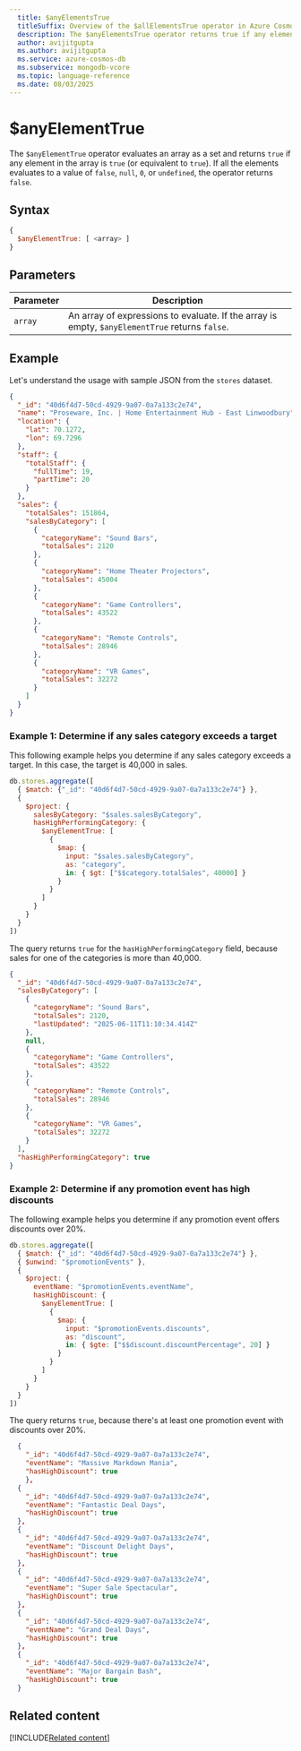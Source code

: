 ```yaml
---
  title: $anyElementsTrue
  titleSuffix: Overview of the $allElementsTrue operator in Azure Cosmos DB for MongoDB (vCore)
  description: The $anyElementsTrue operator returns true if any element in an array evaluates to a value of true.
  author: avijitgupta
  ms.author: avijitgupta
  ms.service: azure-cosmos-db
  ms.subservice: mongodb-vcore
  ms.topic: language-reference
  ms.date: 08/03/2025
---
```


# $anyElementTrue

The `$anyElementTrue` operator evaluates an array as a set and returns `true` if any element in the array is `true` (or equivalent to `true`). If all the elements evaluates to a value of `false`, `null`, `0`, or `undefined`, the operator returns `false`.

## Syntax

```javascript
{
  $anyElementTrue: [ <array> ]
}
```

## Parameters

| Parameter | Description |
| --- | --- |
| `array` | An array of expressions to evaluate. If the array is empty, `$anyElementTrue` returns `false`. |

## Example

Let's understand the usage with sample JSON from the `stores` dataset.

```json
{
  "_id": "40d6f4d7-50cd-4929-9a07-0a7a133c2e74",
  "name": "Proseware, Inc. | Home Entertainment Hub - East Linwoodbury",
  "location": {
    "lat": 70.1272,
    "lon": 69.7296
  },
  "staff": {
    "totalStaff": {
      "fullTime": 19,
      "partTime": 20
    }
  },
  "sales": {
    "totalSales": 151864,
    "salesByCategory": [
      {
        "categoryName": "Sound Bars",
        "totalSales": 2120
      },
      {
        "categoryName": "Home Theater Projectors",
        "totalSales": 45004
      },
      {
        "categoryName": "Game Controllers",
        "totalSales": 43522
      },
      {
        "categoryName": "Remote Controls",
        "totalSales": 28946
      },
      {
        "categoryName": "VR Games",
        "totalSales": 32272
      }
    ]
  }
}
```

### Example 1: Determine if any sales category exceeds a target

This following example helps you determine if any sales category exceeds a target. In this case, the target is 40,000 in sales.

```javascript
db.stores.aggregate([
  { $match: {"_id": "40d6f4d7-50cd-4929-9a07-0a7a133c2e74"} },
  {
    $project: {
      salesByCategory: "$sales.salesByCategory",
      hasHighPerformingCategory: {
        $anyElementTrue: [
          {
            $map: {
              input: "$sales.salesByCategory",
              as: "category",
              in: { $gt: ["$$category.totalSales", 40000] }
            }
          }
        ]
      }
    }
  }
])
```

The query returns `true` for the `hasHighPerformingCategory` field, because sales for one of the categories is more than 40,000.

```json
{
  "_id": "40d6f4d7-50cd-4929-9a07-0a7a133c2e74",
  "salesByCategory": [
    {
      "categoryName": "Sound Bars",
      "totalSales": 2120,
      "lastUpdated": "2025-06-11T11:10:34.414Z"
    },
    null,
    {
      "categoryName": "Game Controllers",
      "totalSales": 43522
    },
    {
      "categoryName": "Remote Controls",
      "totalSales": 28946
    },
    {
      "categoryName": "VR Games",
      "totalSales": 32272
    }
  ],
  "hasHighPerformingCategory": true
}
```

### Example 2: Determine if any promotion event has high discounts

The following example helps you determine if any promotion event offers discounts over 20%.

```javascript
db.stores.aggregate([
  { $match: {"_id": "40d6f4d7-50cd-4929-9a07-0a7a133c2e74"} },
  { $unwind: "$promotionEvents" },
  {
    $project: {
      eventName: "$promotionEvents.eventName",
      hasHighDiscount: {
        $anyElementTrue: [
          {
            $map: {
              input: "$promotionEvents.discounts",
              as: "discount",
              in: { $gte: ["$$discount.discountPercentage", 20] }
            }
          }
        ]
      }
    }
  }
])
```

The query returns `true`, because there's at least one promotion event with discounts over 20%.

```json
  {
    "_id": "40d6f4d7-50cd-4929-9a07-0a7a133c2e74",
    "eventName": "Massive Markdown Mania",
    "hasHighDiscount": true
    },
  {
    "_id": "40d6f4d7-50cd-4929-9a07-0a7a133c2e74",
    "eventName": "Fantastic Deal Days",
    "hasHighDiscount": true
  },
  {
    "_id": "40d6f4d7-50cd-4929-9a07-0a7a133c2e74",
    "eventName": "Discount Delight Days",
    "hasHighDiscount": true
  },
  {
    "_id": "40d6f4d7-50cd-4929-9a07-0a7a133c2e74",
    "eventName": "Super Sale Spectacular",
    "hasHighDiscount": true
  },
  {
    "_id": "40d6f4d7-50cd-4929-9a07-0a7a133c2e74",
    "eventName": "Grand Deal Days",
    "hasHighDiscount": true
  },
  {
    "_id": "40d6f4d7-50cd-4929-9a07-0a7a133c2e74",
    "eventName": "Major Bargain Bash",
    "hasHighDiscount": true
  }
```

## Related content

[!INCLUDE[Related content](../includes/related-content.md)]
